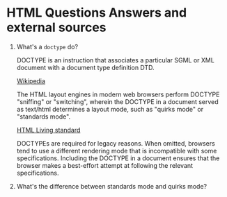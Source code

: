 # HTML Questions Answers and external sources

1. <a name='q1'>What's a `doctype` do? </a>
   
    DOCTYPE is an instruction that associates a particular SGML or XML document with a document type definition DTD.
    
    [Wikipedia](http://en.wikipedia.org/wiki/Document_type_declaration)
    
    The HTML layout engines in modern web browsers perform DOCTYPE "sniffing" or "switching", wherein the DOCTYPE in a document served as text/html determines a layout mode, such as "quirks mode" or "standards mode".
    
    [HTML Living standard](http://www.whatwg.org/specs/web-apps/current-work/multipage/syntax.html#the-doctype)
    
    DOCTYPEs are required for legacy reasons. When omitted, browsers tend to use a different rendering mode that is incompatible with some specifications. Including the DOCTYPE in a document ensures that the browser makes a best-effort attempt at following the relevant specifications.


1. What's the difference between standards mode and quirks mode?